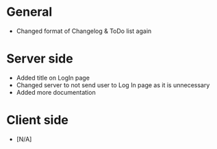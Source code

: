 # **General**

+ Changed format of Changelog & ToDo list again

# **Server side**

+ Added title on LogIn page
+ Changed server to not send user to Log In page as it is unnecessary
+ Added more documentation

# **Client side**

+ [N/A]

